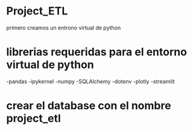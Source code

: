 # Project_ETL

primero creamos un entrono virtual de python

# librerias requeridas para el entorno virtual de python
-pandas
-ipykernel
-numpy
-SQLAlchemy
-dotenv
-plotly
-streamlit

# crear el database con el nombre project_etl
